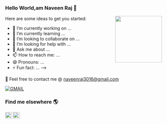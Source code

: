### Hello World,am Naveen Raj 👋

<img align ="right" src = "https://www.seekpng.com/png/full/95-959161_programmer-cartoon.png" width="150" height="150">

Here are some ideas to get you started:

- 🔭 I’m currently working on ...
- 🌱 I’m currently learning ...
- 👯 I’m looking to collaborate on ...
- 🤔 I’m looking for help with ...
- 💬 Ask me about ...
- 📫 How to reach me: ...
- 😄 Pronouns: ...
- ⚡ Fun fact: ...
-->


:email: Feel free to contact me @ [naveenraj3016@gmail.com](https://mail.google.com/mail/)

[![GMAIL](https://img.shields.io/static/v1.svg?label=send&message=naveenraj3016@gmail.com&color=red&logo=gmail&style=social)](https://www.github.com/Naveenrajuu) 


### Find me elsewhere 🌎



<a href="https://www.linkedin.com/in/chittari-naveen-raj/"> 
  <img align="left" alt="Naveen's LinkdeIN" width="22px" src="https://cdn.jsdelivr.net/npm/simple-icons@v3/icons/linkedin.svg" />
</a>

<a href="https://www.instagram.com/thenaviii/">
  <img align="left" alt="Naveen's Instagram" width="22px" src="https://cdn.jsdelivr.net/npm/simple-icons@v3/icons/instagram.svg" />
</a>
